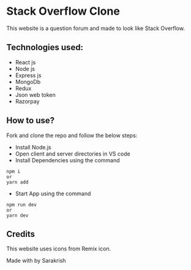 # Stack Overflow Clone

This website is a question forum and made to look like Stack Overflow.
 

## Technologies used:

- React js
- Node js
- Express js
- MongoDb
- Redux
- Json web token
- Razorpay 
 

## How to use?

Fork and clone the repo and follow the below steps:

- Install Node.js
- Open client and server directories in VS code
- Install Dependencies using the command

```
npm i
or
yarn add
```

- Start App using the command

```
npm run dev
or
yarn dev
```

## Credits

This website uses icons from Remix icon.



Made with by Sarakrish
